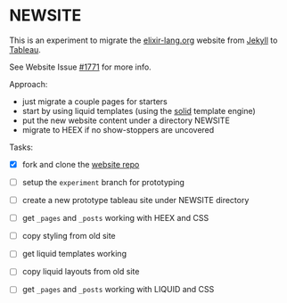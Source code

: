 # NEWSITE

This is an experiment to migrate the [elixir-lang.org](https://elixir-lang.org)
website from [Jekyll](git@github.com:andyl/elixir-lang.github.com.git) to
[Tableau](https://github.com/elixir-tools/tableau).

See Website Issue [#1771](https://github.com/elixir-lang/elixir-lang.github.com/issues/1771) for more info.

Approach: 
- just migrate a couple pages for starters 
- start by using liquid templates (using the [solid](https://github.com/edgurgel/solid) template engine)
- put the new website content under a directory NEWSITE 
- migrate to HEEX if no show-stoppers are uncovered

Tasks: 
- [x] fork and clone the [website repo](https://github.com/elixir-lang/elixir-lang.github.com)
- [ ] setup the `experiment` branch for prototyping 
- [ ] create a new prototype tableau site under NEWSITE directory 
- [ ] get `_pages` and `_posts` working with HEEX and CSS 
- [ ] copy styling from old site
- [ ] get liquid templates working 
- [ ] copy liquid layouts from old site
- [ ] get `_pages` and `_posts` working with LIQUID and CSS


